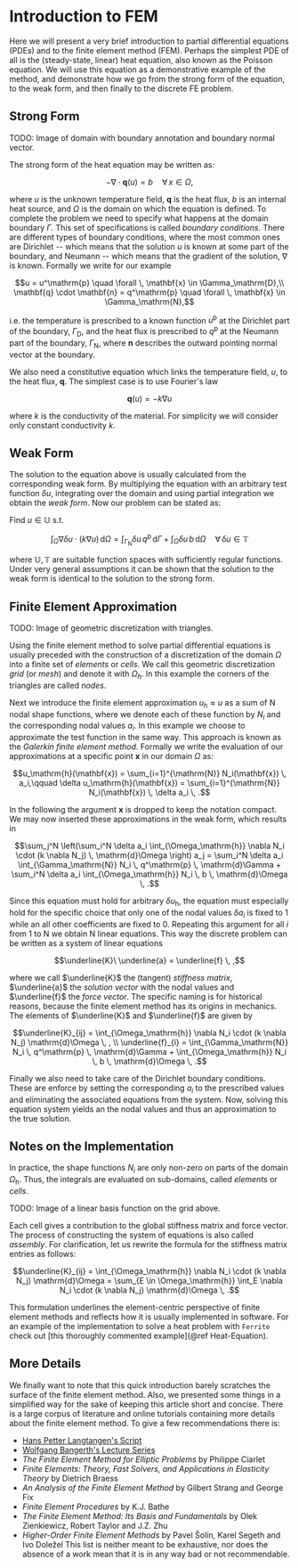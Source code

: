 # Introduction to FEM

Here we will present a very brief introduction to partial differential equations (PDEs) and
to the finite element method (FEM). Perhaps the simplest PDE of all is the (steady-state, linear)
heat equation, also known as the Poisson equation. We will use this equation as a demonstrative
example of the method, and demonstrate how we go from the strong form of the equation, to
the weak form, and then finally to the discrete FE problem.

## Strong Form

TODO: Image of domain with boundary annotation and boundary normal vector.

The strong form of the heat equation may be written as:

```math
- \nabla \cdot \mathbf{q}(u) = b \quad \forall \, x \in \Omega,
```

where $u$ is the unknown temperature field, $\mathbf{q}$ is the heat flux, $b$ is an
internal heat source, and $\Omega$ is the domain on which the equation is defined. To
complete the problem we need to specify what happens at the domain boundary $\Gamma$.
This set of specifications is called *boundary conditions*. There are different types of
boundary conditions, where the most common ones are Dirichlet -- which means that the solution
$u$ is known at some part of the boundary, and Neumann -- which means that the gradient
of the solution, $\nabla$ is known. Formally we write for our example

```math
u = u^\mathrm{p} \quad \forall \, \mathbf{x} \in \Gamma_\mathrm{D},\\
\mathbf{q} \cdot \mathbf{n} = q^\mathrm{p} \quad \forall \, \mathbf{x} \in \Gamma_\mathrm{N},
```

i.e. the temperature is prescribed to a known function $u^\mathrm{p}$ at the Dirichlet part
of the boundary, $\Gamma_\mathrm{D}$, and the heat flux is prescribed to $q^\mathrm{p}$ at
the Neumann part of the boundary, $\Gamma_\mathrm{N}$, where $\mathbf{n}$ describes the outward
pointing normal vector at the boundary.

We also need a constitutive equation which links the temperature field, $u$, to the heat
flux, $\mathbf{q}$. The simplest case is to use Fourier's law

```math
\mathbf{q}(u) = -k \nabla u
```

where $k$ is the conductivity of the material. For simplicity we will consider only
constant conductivity $k$.

## Weak Form

The solution to the equation above is usually calculated from the corresponding weak
form. By multiplying the equation with an arbitrary test function $\delta u$, integrating
over the domain and using partial integration we obtain the *weak form*. Now our problem
can be stated as:

Find $u \in \mathbb{U}$ s.t.

```math
\int_\Omega \nabla \delta u \cdot (k \nabla u) \, \mathrm{d}\Omega =
\int_{\Gamma_\mathrm{N}} \delta u \, q^\mathrm{p} \, \mathrm{d}\Gamma +
\int_\Omega \delta u \, b \, \mathrm{d}\Omega \quad \forall \, \delta u \in \mathbb{T}
```

where $\mathbb{U}, \mathbb{T}$ are suitable function spaces with sufficiently regular
functions. Under very general assumptions it can be shown that the solution to the weak
form is identical to the solution to the strong form.

## Finite Element Approximation

TODO: Image of geometric discretization with triangles.

Using the finite element method to solve partial differential equations is usually
preceded with the construction of a discretization of the domain $\Omega$ into a finite
set of *elements* or *cells*. We call this geometric discretization *grid* (or *mesh*)
and denote it with $\Omega_h$. In this example the corners of the triangles are called
*nodes*.

Next we introduce the finite element approximation $u_\mathrm{h} \approx u$ as a sum of N nodal
shape functions, where we denote each of these function by $N_i$ and the corresponding nodal
values $a_i$. In this example we choose to approximate the test function in the same way. This
approach is known as the *Galerkin finite element method*. Formally we write the evaluation
of our approximations at a specific point $\mathbf{x}$ in our domain $\Omega$ as:

```math
u_\mathrm{h}(\mathbf{x}) = \sum_{i=1}^{\mathrm{N}} N_i(\mathbf{x}) \, a_i,\qquad
\delta u_\mathrm{h}(\mathbf{x}) = \sum_{i=1}^{\mathrm{N}} N_i(\mathbf{x}) \, \delta a_i \, .
```

In the following the argument $\mathbf{x}$ is dropped to keep the notation compact.
We may now inserted these approximations in the weak form, which results in

```math
\sum_j^N \left(\sum_i^N \delta a_i \int_{\Omega_\mathrm{h}} \nabla N_i \cdot (k \nabla N_j) \, \mathrm{d}\Omega \right) a_j =
\sum_i^N \delta a_i \int_{\Gamma_\mathrm{N}} N_i \, q^\mathrm{p} \, \mathrm{d}\Gamma +
\sum_i^N \delta a_i \int_{\Omega_\mathrm{h}} N_i \, b \, \mathrm{d}\Omega \, .
```

Since this equation must hold for arbitrary $\delta u_\mathrm{h}$, the equation must especially
hold for the specific choice that only one of the nodal values $\delta a_i$ is fixed to 1 while
an all other coefficients are fixed to 0. Repeating this argument for all $i$ from 1 to N we obtain
N linear equations. This way the discrete problem can be written as a system of linear equations

```math
\underline{K}\ \underline{a} = \underline{f} \, ,
```

where we call $\underline{K}$ the (tangent) *stiffness matrix*, $\underline{a}$ the *solution
vector* with the nodal values and $\underline{f}$ the *force vector*. The specific naming is for
historical reasons, because the finite element method has its origins in mechanics. The elements
of $\underline{K}$ and $\underline{f}$ are given by

```math
\underline{K}_{ij} =
    \int_{\Omega_\mathrm{h}} \nabla N_i \cdot (k \nabla N_j) \mathrm{d}\Omega \, , \\

\underline{f}_{i} =
    \int_{\Gamma_\mathrm{N}} N_i \, q^\mathrm{p} \, \mathrm{d}\Gamma + \int_{\Omega_\mathrm{h}} N_i \, b \, \mathrm{d}\Omega \, .
```

Finally we also need to take care of the Dirichlet boundary conditions. These are enforce by
setting the corresponding $a_i$ to the prescribed values and eliminating the associated equations
from the system. Now, solving this equation system yields an the nodal values and thus an
approximation to the true solution.

## Notes on the Implementation

In practice, the shape functions $N_i$ are only non-zero on parts of the domain $\Omega_\mathrm{h}$.
Thus, the integrals are evaluated on sub-domains, called *elements* or *cells*.

TODO: Image of a linear basis function on the grid above.

Each cell gives a contribution to the global stiffness matrix and force vector. The process
of constructing the system of equations is also called *assembly*. For clarification,
let us rewrite the formula for the stiffness matrix entries as follows:
```math
\underline{K}_{ij}
    = \int_{\Omega_\mathrm{h}} \nabla N_i \cdot (k \nabla N_j) \mathrm{d}\Omega
    = \sum_{E \in \Omega_\mathrm{h}} \int_E \nabla N_i \cdot (k \nabla N_j) \mathrm{d}\Omega \, .
```
This formulation underlines the element-centric perspective of finite element methods and
reflects how it is usually implemented in software. For an example of the implementation to
solve a heat problem with `Ferrite` check out [this thoroughly commented example](@ref Heat-Equation).

## More Details

We finally want to note that this quick introduction barely scratches the surface of the finite element
method. Also, we presented some things in a simplified way for the sake of keeping this article short
and concise. There is a large corpus of literature and online tutorials containing more details about
the finite element method. To give a few recommendations there is:
* [Hans Petter Langtangen's Script](http://hplgit.github.io/INF5620/doc/pub/sphinx-fem/index.html)
* [Wolfgang Bangerth's Lecture Series](https://www.math.colostate.edu/~bangerth/videos.html)
* *The Finite Element Method for Elliptic Problems* by Philippe Ciarlet
* *Finite Elements: Theory, Fast Solvers, and Applications in Elasticity Theory* by Dietrich Braess
* *An Analysis of the Finite Element Method* by Gilbert Strang and George Fix
* *Finite Element Procedures* by K.J. Bathe
* *The Finite Element Method: Its Basis and Fundamentals* by Olek Zienkiewicz, Robert Taylor and J.Z. Zhu
* *Higher-Order Finite Element Methods* by Pavel Šolín, Karel Segeth and Ivo Doležel
This list is neither meant to be exhaustive, nor does the absence of a work mean that it is in any way
bad or not recommendable.